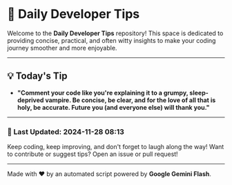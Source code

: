 
# 🌟 Daily Developer Tips

Welcome to the **Daily Developer Tips** repository! This space is dedicated to providing concise, practical, and often witty insights to make your coding journey smoother and more enjoyable.

---

## 💡 Today's Tip

- **"Comment your code like you're explaining it to a grumpy, sleep-deprived vampire.  Be concise, be clear, and for the love of all that is holy, be accurate.  Future you (and everyone else) will thank you."**

---

### 📅 Last Updated: 2024-11-28 08:13

Keep coding, keep improving, and don't forget to laugh along the way! Want to contribute or suggest tips? Open an issue or pull request!

---

Made with ❤️ by an automated script powered by **Google Gemini Flash**.
